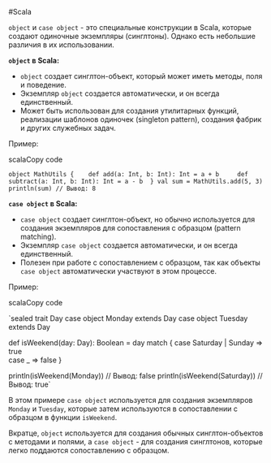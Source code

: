 
#Scala 

`object` и `case object` - это специальные конструкции в Scala, которые создают одиночные экземпляры (синглтоны). Однако есть небольшие различия в их использовании.


**`object` в Scala:**

- `object` создает синглтон-объект, который может иметь методы, поля и поведение.
- Экземпляр `object` создается автоматически, и он всегда единственный.
- Может быть использован для создания утилитарных функций, реализации шаблонов одиночек (singleton pattern), создания фабрик и других служебных задач.

Пример:

scalaCopy code

`object MathUtils {   
def add(a: Int, b: Int): Int = a + b    
def subtract(a: Int, b: Int): Int = a - b 
}
val sum = MathUtils.add(5, 3) 
println(sum) // Вывод: 8`


**`case object` в Scala:**

- `case object` создает синглтон-объект, но обычно используется для создания экземпляров для сопоставления с образцом (pattern matching).
- Экземпляр `case object` создается автоматически, и он всегда единственный.
- Полезен при работе с сопоставлением с образцом, так как объекты `case object` автоматически участвуют в этом процессе.

Пример:

scalaCopy code

`sealed trait Day
case object Monday extends Day 
case object Tuesday extends Day 

def isWeekend(day: Day): Boolean = day match { 
case Saturday | Sunday => true    
case _ => false
}

println(isWeekend(Monday))  // Вывод: false println(isWeekend(Saturday)) // Вывод: true`

В этом примере `case object` используется для создания экземпляров `Monday` и `Tuesday`, которые затем используются в сопоставлении с образцом в функции `isWeekend`.

Вкратце, `object` используется для создания обычных синглтон-объектов с методами и полями, а `case object` - для создания синглтонов, которые легко поддаются сопоставлению с образцом.
